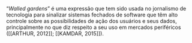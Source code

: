 “_Walled gardens_” é uma expressão que tem sido usada no jornalismo de tecnologia para sinalizar sistemas fechados de software que têm alto controle sobre as possibilidades de ação dos usuários e seus dados, principalmente no que diz respeito a seu uso em mercados periféricos ([[ARTHUR, 2012]]; [[KAMDAR, 2015]]).